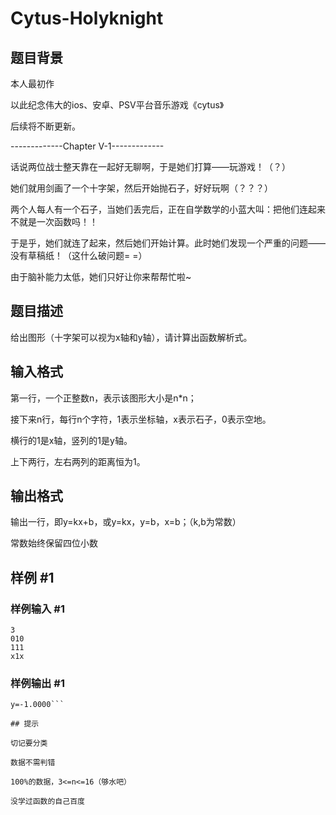 # Cytus-Holyknight

## 题目背景

本人最初作

以此纪念伟大的ios、安卓、PSV平台音乐游戏《cytus》

后续将不断更新。

-------------Chapter V-1-------------

话说两位战士整天靠在一起好无聊啊，于是她们打算——玩游戏！（？）

她们就用剑画了一个十字架，然后开始抛石子，好好玩啊（？？？）

两个人每人有一个石子，当她们丢完后，正在自学数学的小蓝大叫：把他们连起来不就是一次函数吗！！

于是乎，她们就连了起来，然后她们开始计算。此时她们发现一个严重的问题——没有草稿纸！（这什么破问题= =）

由于脑补能力太低，她们只好让你来帮帮忙啦~


## 题目描述

给出图形（十字架可以视为x轴和y轴），请计算出函数解析式。


## 输入格式

第一行，一个正整数n，表示该图形大小是n\*n；

接下来n行，每行n个字符，1表示坐标轴，x表示石子，0表示空地。

横行的1是x轴，竖列的1是y轴。

上下两行，左右两列的距离恒为1。


## 输出格式

输出一行，即y=kx+b，或y=kx，y=b，x=b；（k,b为常数）

常数始终保留四位小数


## 样例 #1

### 样例输入 #1
```
3
010
111
x1x
```

### 样例输出 #1

```
y=-1.0000```

## 提示

切记要分类

数据不需判错

100%的数据，3<=n<=16（够水吧）

没学过函数的自己百度

